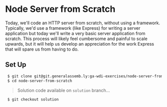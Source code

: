 # Node Server from Scratch

Today, we'll code an HTTP server from scratch, without using a framework. Typically, we'd use a framework (like Express) for writing a server application but today we'll write a very basic server application from scratch. This process will likely feel cumbersome and painful to scale upwards, but it will help us develop an appreciation for the work Express that will spare us from having to do.

## Set Up

```sh
 $ git clone git@git.generalassemb.ly:ga-wdi-exercises/node-server-from-scratch.git
 $ cd node-server-from-scratch
```

> Solution code available on `solution` branch...
```sh
 $ git checkout solution
```
